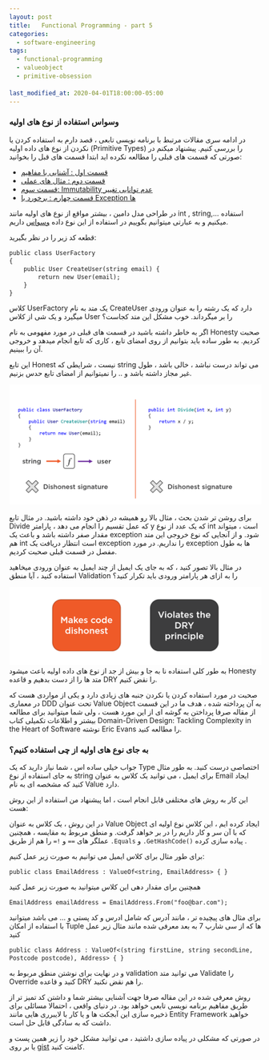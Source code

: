 ```yaml
---
layout: post
title:   Functional Programming - part 5
categories:
  - software-engineering
tags:
  - functional-programming 
  - valueobject
  - primitive-obsession

last_modified_at: 2020-04-01T18:00:00-05:00
---
```

### وسواس استفاده از نوع های اولیه
در ادامه سری مقالات مرتبط با برنامه نویسی تابعی ، قصد دارم به استفاده کردن یا نکردن از نوع های داده اولیه (Primitive Types) را بررسی کنیم.
پیشنهاد میکنم در صورتی که قسمت های قبلی را مطالعه نکرده اید ابتدا قسمت های قبل را بخوانید:

- [قسمت اول : آشنایی با مفاهیم](http://1saeed.dev/programming/2019/11/25/functional-programming.html)
- [قسمت دوم : مثال های عملی](http://1saeed.dev/programming/2019/11/30/functional-programming-2-examples.html)
- [قسمت سوم: Immutability عدم توانایی تغییر](http://1saeed.dev/programming/2020/02/15/functional-programming-3-refactoring-to-immutable.html)
- [قسمت چهارم :  برخورد با Exception ها](http://1saeed.dev/programming/2020/03/18/functional-programming-4-stay-away-from-exception.html)



در طراحی مدل دامین ، بیشتر مواقع از نوع های اولیه مانند int , string,… استفاده میکنیم و به عبارتی میتوانیم بگوییم در استفاده از این نوع داده [وسواس](http://wiki.c2.com/?PrimitiveObsession) داریم. 

قطعه کد زیر را در نظر بگیرید:

```
public class UserFactory
{
    public User CreateUser(string email) { 
        return new User(email);
    }
}
```

کلاس UserFactory یک متد به نام CreateUser دارد که یک رشته را به عنوان ورودی میگیرد و یک شی از کلاس User را بر میگرداند. خوب مشکل این متد کجاست؟

اگر به خاطر داشته باشید در قسمت های قبلی در مورد مفهومی به نام Honesty صحبت کردیم. به طور ساده باید بتوانیم از روی امضای تابع ، کاری که تابع انجام میدهد و خروجی آن را ببینیم.

این تابع Honest نیست ، شرایطی که string می تواند درست نباشد ، خالی باشد ، طول غیر مجاز داشته باشد و .. را نمیتوانیم از امضای تابع حدس بزنیم.

![dishonest method signature](/assets/images/functional-programming/primitive-obsession/dishonest-method-signature.png)

برای روشن تر شدن بحث ، مثال بالا رو همیشه در ذهن خود داشته باشید. در مثال تابع Divide که عمل تقسیم را انجام می دهد ، پارامتر y که یک عدد از نوع int است ، میتواند مقدار صفر داشته باشد و باعث یک exception  شود. و از آنجایی که نوع خروجی این متد هم int است انتظار دریافت یک exception را نداریم. در مورد exception ها به طول مفصل در قسمت قبلی صحبت کردیم.    

در مثال بالا تصور کنید ، که به جای یک ایمیل از چند ایمیل به عنوان ورودی میخاهید استفاده کنید ، آیا منطق Validation را به ازای هر پارامتر ورودی باید تکرار کنید؟ 


![dishonest method signature](/assets/images/functional-programming/primitive-obsession/dry.png)
به طور کلی استفاده نا به جا و بیش از جد از نوع های داده اولیه باعث میشود Honesty متد ها را از دست بدهیم و قاعده DRY را نقض کنیم.


صحبت در مورد استفاده کردن یا نکردن جنبه های زیادی دارد و یکی از مواردی هست که در معماری DDD تحت عنوان Value Object به آن پرداخته شده ، هدف ما در این قسمت از مقاله صرفا پرداختن به گوشه ای از این مورد هست ، ولی شما میتوانید برای مطالعه بیشتر و اطلاعات تکمیلی کتاب Domain-Driven Design: Tackling Complexity in the Heart of Software نوشته Eric Evans را مطالعه کنید.

### به جای نوع های اولیه از چی استفاده کنیم؟

جواب خیلی ساده اس ، شما نیاز دارید که یک Type اختصاصی درست کنید. به طور مثال به جای استفاده از نوع string برای ایمیل  ،  می توانید یک کلاس به عنوان Email ایجاد کنید که مشخصه ای به نام Value دارد.


این کار به روش های مختلفی قابل انجام است ، اما پیشنهاد من استفاده از این روش هست:

<script src="https://gist.github.com/1saeedsalehi/e2b454a3be06fb81a5e9f2782f316991.js"></script>

در این روش ، یک کلاس به عنوان Value Object  ایجاد کرده ایم ، این کلاس نوع اولیه ای که با آن سر و کار داریم را در بر خواهد گرفت. و منطق مربوط به مقایسه ، همچنین عملگر های `==` و `!=` را هم از طریق `.Equals`  و `.GetHashCode()` پیاده سازی کرده .



برای طور مثال برای کلاس ایمیل می توانیم به صورت زیر عمل کنیم: 

```
public class EmailAddress : ValueOf<string, EmailAddress> { }
```

همچنین برای مقدار دهی این کلاس میتوانید به صورت زیر عمل کنید

```
EmailAddress emailAddress = EmailAddress.From("foo@bar.com");
```

برای مثال های پیچیده تر ، مانند آدرس که شامل ادرس و کد پستی و ... می باشد میتوانید با استفاده از امکان Tuple ها که از سی شارپ 7 به بعد معرفی شده مانند مثال زیر عمل کنید

```
public class Address : ValueOf<(string firstLine, string secondLine, Postcode postcode), Address> { }
```

و در نهایت برای نوشتن منطق مربوط به validation می توانید متد Validate را Override کنید
و قاعده DRY را هم نقض نکنید.


روش معرفی شده در این مقاله صرفا جهت آشنایی بیشتر شما و داشتن کد تمیز تر از طریق مفاهیم برنامه نویسی تابعی خواهد بود. در دنیای واقعی ، احتمالا مسائلی برای ذخیره سازی این آبجکت ها و یا کار با لایبرری هایی مانند Entity Framework خواهید داشت که به سادگی قابل حل است.

در صورتی که مشکلی در پیاده سازی داشتید ، می توانید مشکل خود را زیر همین پست  و یا بر روی [gist](https://gist.github.com/1saeedsalehi/e2b454a3be06fb81a5e9f2782f316991) کامنت کنید.